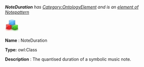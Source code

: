___NoteDuration__ 
 has
 [Category:OntologyElement](../../Category/OntologyElement "Category:OntologyElement") 
 and is an
 [element of](../../Property/ElementOf "Property:ElementOf") 
[Notepattern](../../Submissions/Notepattern "Submissions:Notepattern")_




  





[![Class](../public/images/thumb/2/27/Class.gif/45px-Class.gif)](../../Image/Class.gif "Class")


__Name__ 
 : NoteDuration
 



__Type:__ 
 owl:Class
 



__Description__ 
 : The quantised duration of a symbolic music note.